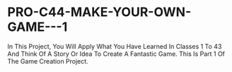 # PRO-C44-MAKE-YOUR-OWN-GAME---1
In This Project, You Will Apply What You Have Learned In Classes 1 To 43 And Think Of A Story Or Idea To Create A Fantastic Game. This Is Part 1 Of The Game Creation Project.
